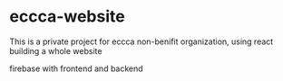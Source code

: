 # eccca-website

This is a private project for eccca non-benifit organization, using react building a whole website

firebase with frontend and backend
